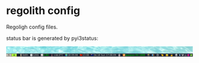 # regolith config

Regoligh config files.

status bar is generated by pyi3status:

![bar.png](./bar.png)
